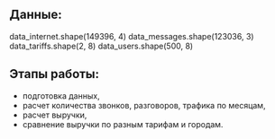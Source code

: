 ## Данные: 
data_internet.shape(149396, 4)
data_messages.shape(123036, 3)
data_tariffs.shape(2, 8)
data_users.shape(500, 8)

## Этапы работы:
- подготовка данных,  
- расчет количества звонков, разговоров, трафика по месяцам,
- расчет выручки,
- сравнение выручки по разным тарифам и городам.
